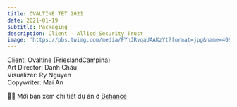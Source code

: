 ```yaml
---
title: OVALTINE TẾT 2021
date: 2021-01-19
subtitle: Packaging
description: Client - Allied Security Trust
image: 'https://pbs.twimg.com/media/FYnJRvqaUAAKzYt?format=jpg&name=4096x4096'
---
```


<!-- <div class="gallery-box">
  <div class="gallery">
    <img src="/images/project-5.jpg" alt="Project">
    <img src="/images/project-8.jpg" alt="Project">
    <img src="/images/project-6.jpg" alt="Project">
  </div>
  <em>Projects / <a href="https://unsplash.com/" target="_blank">Unsplash</a></em>
</div> -->

Client: Ovaltine (FrieslandCampina) <br>
Art Director: Danh Châu<br>
Visualizer: Ry Nguyen<br>
Copywriter: Mai An


💁‍♀️ Mời bạn xem chi tiết dự án ở  [Behance](https://www.behance.net/gallery/121834809/OVALTINE-TT-PACKAGING-2021?tracking_source=project_owner_other_projects)